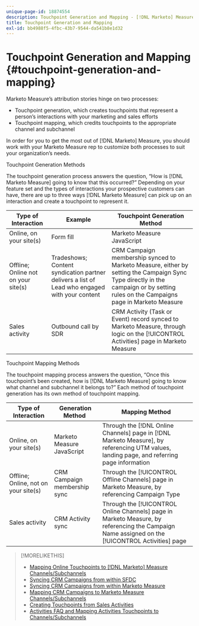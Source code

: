 ```yaml
---
unique-page-id: 18874554
description: Touchpoint Generation and Mapping - [!DNL Marketo] Measure - Product Documentation
title: Touchpoint Generation and Mapping
exl-id: bb4988f5-4fbc-43b7-9544-da541b8e1d32
---
```

# Touchpoint Generation and Mapping {#touchpoint-generation-and-mapping}

Marketo Measure’s attribution stories hinge on two processes:

* Touchpoint generation, which creates touchpoints that represent a person’s interactions with your marketing and sales efforts
* Touchpoint mapping, which credits touchpoints to the appropriate channel and subchannel

In order for you to get the most out of [!DNL Marketo] Measure, you should work with your Marketo Measure rep to customize both processes to suit your organization’s needs.

Touchpoint Generation Methods

The touchpoint generation process answers the question, “How is [!DNL Marketo Measure] going to know that this occurred?” Depending on your feature set and the types of interactions your prospective customers can have, there are up to three ways [!DNL Marketo Measure] can pick up on an interaction and create a touchpoint to represent it.

| **Type of Interaction** | **Example** | **Touchpoint Generation Method** |
|---|---|---|
| Online, on your site(s) | Form fill | Marketo Measure JavaScript |
| Offline; Online not on your site(s) | Tradeshows; Content syndication partner delivers a list of Lead who engaged with your content | CRM Campaign membership synced to Marketo Measure, either by setting the Campaign Sync Type directly in the campaign or by setting rules on the Campaigns page in Marketo Measure |
| Sales activity | Outbound call by SDR | CRM Activity (Task or Event) record synced to Marketo Measure, through logic on the [!UICONTROL Activities] page in Marketo Measure |

Touchpoint Mapping Methods

The touchpoint mapping process answers the question, “Once this touchpoint’s been created, how is [!DNL Marketo Measure] going to know what channel and subchannel it belongs to?” Each method of touchpoint generation has its own method of touchpoint mapping.

| **Type of Interaction** | **Generation Method &#x200B;** | **Mapping Method** |
|---|---|---|
| Online, on your site(s) | Marketo Measure JavaScript | Through the [!DNL Online Channels] page in [!DNL Marketo Measure], by referencing UTM values, landing page, and referring page information |
| Offline; Online, not on your site(s) | CRM Campaign membership sync | Through the [!UICONTROL Offline Channels] page in Marketo Measure, by referencing Campaign Type |
| Sales activity | CRM Activity sync | Through the [!UICONTROL Online Channels] page in Marketo Measure, by referencing the Campaign Name assigned on the [!UICONTROL Activities] page |

>[!MORELIKETHIS]
>
>* [Mapping Online Touchpoints to [!DNL Marketo] Measure Channels/Subchannels](/help/channel-tracking-and-setup/online-channels/online-custom-channel-setup.md)
>* [Syncing CRM Campaigns from within SFDC](/help/channel-tracking-and-setup/offline-channels/syncing-offline-campaigns.md)
>* [Syncing CRM Campaigns from within Marketo Measure](/help/channel-tracking-and-setup/offline-channels/custom-campaign-sync.md)
>* [Mapping CRM Campaigns to Marketo Measure Channels/Subchannels](/help/channel-tracking-and-setup/offline-channels/offline-custom-channel-setup.md)
>* [Creating Touchpoints from Sales Activities](/help/advanced-marketo-measure-features/activities-attribution/salesforce-activities-attribution.md)
>* [Activities FAQ and Mapping Activities Touchpoints to Channels/Subchannels](/help/advanced-marketo-measure-features/activities-attribution/activities-attribution-faq.md)

